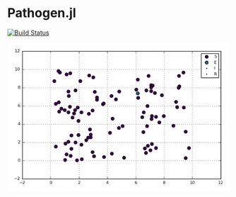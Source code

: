 # Pathogen.jl
[![Build Status](https://travis-ci.org/jangevaare/Pathogen.jl.svg?branch=new)](https://travis-ci.org/jangevaare/Pathogen.jl)

![Phylodynamic simulation](epianimation.gif?raw=true)
